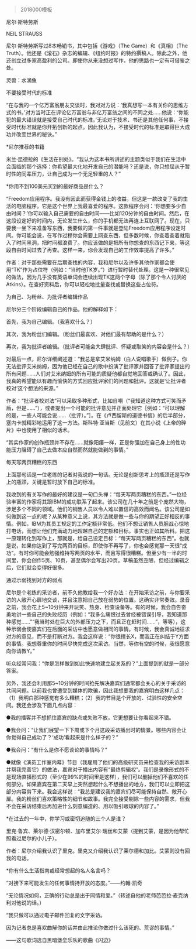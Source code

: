 # 
> 2018000模板




尼尔·斯特劳斯


NEIL STRAUSS


尼尔·斯特劳斯写过8本畅销书，其中包括《游戏》（The Game）和《真相》（The Truth）。他还是《滚石》杂志的编辑、《纽约时报》的特约撰稿人。除此之外，他还创立过多家高盈利的公司。即使你从来没想过写作，他的思路也一定有可借鉴之处。

灵兽：水滴鱼


不要接受时代的标准

“在与我的一个亿万富翁朋友交谈时，我对对方说：‘我真想写一本有关你的思维方式的书。’对方当时正在评论亿万富翁与非亿万富翁之间的不同之处……他说：‘你能犯的最大错误就是接受自己时代的标准。’无论对于技术、书还是其他任何事，不接受时代标准就是你开拓创新的起点。因此我认为，不接受时代的标准是取得巨大成功并改变世界的秘诀。”

*尼尔推荐的书籍

米兰·昆德拉的《生活在别处》。“我认为这本书所讲述的主题类似于我们在生活中会面临的那个选择：你希望最大化地开发自己的潜能吗？还是说，你只想屈从于暂时性的同辈压力，让自己成为一个无足轻重的人？”

*你用不到100美元买到的最好商品是什么？

“Freedom应用程序。我没有因此而获得金钱上的收益，但这是一款改变了我的生活的电脑程序。它是这个世界上我最喜爱的程序。这款程序会问：‘你想要多少自由时间？’你可以输入自己需要的自由时间——比如120分钟的自由时间。然后，在这段设定好的时间内，无论发生什么，你的手机都无法再连上互联网了。现在，只要我一坐下来准备写东西，我要做的第一件事就是登陆Freedom应用程序设定时间。你可能会说，在写作过程你会需要上网查东西，但多数时候，你查着查着就陷入了时间黑洞，把时间都浪费了。你应该做的是把所有你想查的东西记下来，等这段自由时间过去了再查。这样一来，你会发现自己的工作效率提高了许多。”


作者：对于那些需要在后期查找的内容，我和尼尔以及许多其他作家都会使用“TK”作为占位符（例如：“当时他TK岁。”）进行暂时替代处理。这是一种很常见的做法，因为几乎没有英语单词会连续出现TK这两个字母（除了那个令人讨厌的Atkins）。在查好资料后，你可以轻松地批量查找或替换这些占位符。




为自己、为粉丝、为批评者编辑作品

尼尔分三个阶段编辑自己的作品。他的解释如下：


首先，我为自己编辑。（我喜欢什么？）

其次，我为粉丝们编辑。（粉丝们最喜欢、对他们最有帮助的是什么？）

再次，我为批评者编辑。（批评者可能会大肆批评、怀疑或取笑的内容会是什么？）


对最后一点，尼尔详细阐述道：“我总是拿艾米纳姆（白人说唱歌手）做例子。你无法批评艾米纳姆，因为他已经在自己的歌中扮演了批评家并回答了批评家提出的所有问题……人们对艾米纳姆的所有可能的质疑他都自觉地回答或确认了。因此，我真的希望能以有趣而愉快的方式回应批评家们的问题和批评。这就是‘让批评者校对’这个想法的来源。”


作者：“批评者校对法”可以采取多种形式，比如自嘲（“我知道这种方式可笑而矛盾，但是……”），或者提出一个可能的批评意见并正面处理它［例如：“可以理解的是，一些人可能会说……（批评）。”］。在《卢西留斯的道德书信》的后半部分，塞内卡就精彩地运用了这一方法。斯科特·亚当斯（见前文）在其小说《上帝的碎片》中也使用了相似的话术。




“其实作家的创作瓶颈并不存在……就像阳痿一样，正是你强加在自己身上的性功能压力阻碍了自己去做本应自然而然就能做到的事情。”




每天写两页糟糕的东西

上面那句话是一位老练的记者对我说的一句话。无论是创新思考上的瓶颈还是写作上的瓶颈，关键是暂时放下自己的标准。

我收到的有关写作的最好的建议是一句口头禅：“每天写两页糟糕的东西。”一位经验丰富的作家将其跟IBM的成功联系了起来。该公司在几十年之前是个庞然大物，涉足多个不同的领域。他们的销售人员以令人难以置信的高效而闻名。该公司是如何做到这一点的呢？从某种意义上说，其方法就是做一些与你的期望正好相反的事情。例如，IBM为其员工规定的工作定额非常低。他们不想让销售人员胆战心惊地打电话，而想让他们充满动力地超越自己的定额和目标。事实也正如其所料。把这一原理转化到写作上，那就是，给自己设定目标：“每天写两页糟糕的东西”。也就是说，如果你达到了写完两页的目标，即使你不再写了，你也会感觉那一天很“成功”。有时你可能会勉强维持写两页的水平，而且写得很糟糕。但至少有一半的时间里，你会创作5页、10页，甚至偶尔会写出20页。草稿虽然丑陋，但经过编辑之后，它们就会变得好很多。


通过示弱找到对方的弱点

尼尔是个老练的采访者，前不久他教给我一个好办法：在开始采访之前，与你要采访的人敞开心扉地交谈，并且注意把自己放在弱势的位置。这确实非常奏效。录音之前，我会花上5~10分钟来开玩笑、热身、检查设备等。有的时候，我会自告奋勇地讲一些自己的失败经历（例如：“我多么痛恨过去曾经被错误引导，我知道那种感觉……”“我当时处在巨大的外部压力之下，而且正在赶时间……”，等等），这种示弱会使嘉宾们在后面的采访中也愿意做相同的事情。有时候，我会真诚地征求对方的意见，而不是打断对方。我会这样说：“你很擅长X，而我正在纠结于Y方面的事情。我想尊重你的时间尽快完成这次采访。当然，等你有空的时候，我很愿意向你请教Y。”

听众经常问我：“你是怎样做到如此快速地建立起关系的？”上面提到的就是一部分答案。

另外，我还会利用那5~10分钟的时间抢先解决嘉宾们通常都会关心的关于采访的共同问题。以前我也曾遭受到媒体的欺骗，因此我想要我的嘉宾明白这样几点：（1）我明白那种感觉有多么糟糕；（2）我的节目是个开放的、试验性的安全空间。我还会涉及下面几点内容：


●我的播客并不想抓住嘉宾的缺点或失败不放，它更想要让你看起来不错。

●我会问：“让我们展望一下下周或下个月这段采访播出时的情景。哪些内容会让你觉得自己成功了？‘成功’看起来是什么样子的？”

●我会问：“有什么是你不愿谈论的事情吗？”

●就像《演员工作室内幕》节目（我雇用了他们的高级研究员来检查我的采访剧本并帮我完善它）的做法，嘉宾对于播出内容有“最终剪辑权”。我们是录像形式的不是现场直播形式的（至少在99%的时间里是这样），我们可以删掉他们不喜欢的任何部分。如果嘉宾在第二天早上突然想起什么不想播出的地方，我们可以立即把这部分内容剪下来。我会这样说：“我总是建议我的嘉宾们尽可能保持自然、敞开心扉。我的粉丝们喜欢策略性的细节和故事。我完全接受剔除一些内容的需求，但我不会在采访结束后再加进什么刻意编造的、用以吸引眼球的内容了。”

*在过去的一年中，你学习或密切追随的三个人是谁？

里克·鲁宾、莱尔德·汉密尔顿、加布里艾尔·瑞丝和艾蒙（提到艾蒙，是因为他帮忙照看过尼尔的小儿子）。


作者：尼尔介绍我认识了里克。里克又介绍我认识了莱尔德和加比。艾蒙则没有回我的电话。



*你有什么生活指南或经常想起的名人名言吗？

“对接下来可能发生的任何事情持开放的态度。”——约翰·凯奇

“无论情况如何，正确的行动总是出于同情和爱。”（转述自他的老师芭芭拉·麦克纳利对他说的话。）





“我只做可以通过电子邮件回复的文字采访。

因为记者总是喜欢曲解你的话并由此推论你做过什么该死的、荒谬的事情。”

——这句歌词选自黑暗堡垒乐队的歌曲《闪边》





